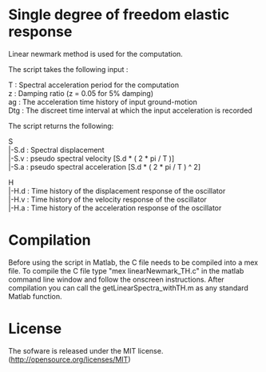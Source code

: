 Single degree of freedom elastic response
==========================================

Linear newmark method is used for the computation.

The script takes the following input :

T   : Spectral acceleration period for the computation  
z   : Damping ratio (z = 0.05 for 5% damping)  
ag  : The acceleration time history of input ground-motion  
Dtg : The discreet time interval at which the input acceleration is recorded  

The script returns the following:

S  
|-S.d : Spectral displacement  
|-S.v : pseudo spectral velocity [S.d * ( 2 * pi / T )]  
|-S.a : pseudo spectral acceleration [S.d * ( 2 * pi / T ) ^ 2]  

H  
|-H.d : Time history of the displacement response of the oscillator  
|-H.v : Time history of the velocity response of the oscillator  
|-H.a : Time history of the acceleration response of the oscillator  

Compilation
===========

Before using the script in Matlab, the C file needs to be compiled into a mex file.
To compile the C file type "mex linearNewmark_TH.c" in the matlab command line window and follow the onscreen instructions. After compilation you can call the getLinearSpectra_withTH.m as any standard Matlab function.

License
=======

The sofware is released under the MIT license. (http://opensource.org/licenses/MIT)